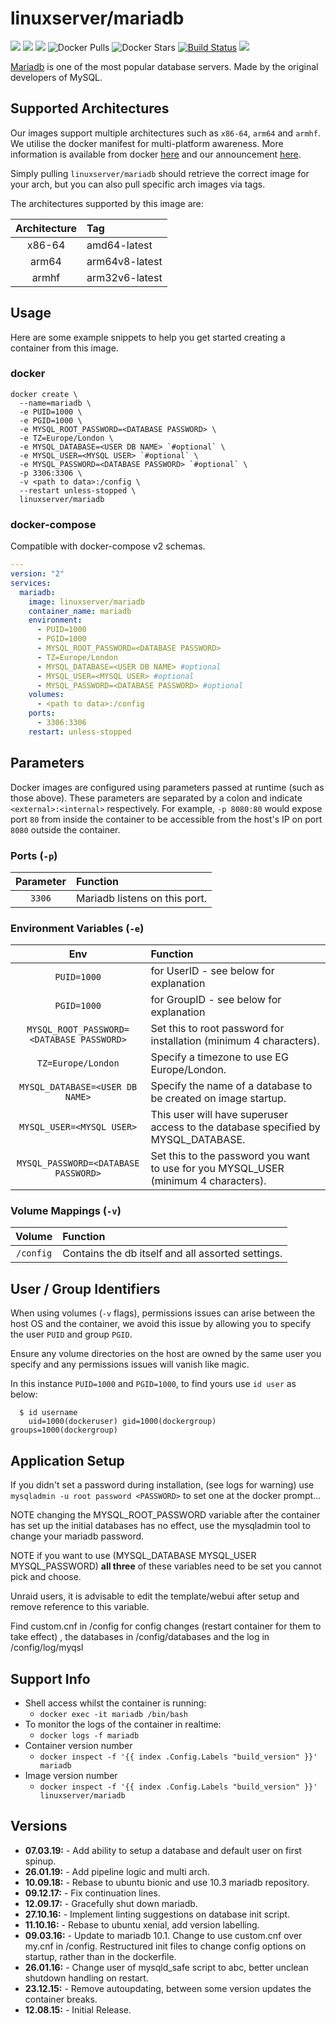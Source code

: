 # linuxserver/mariadb

[![](https://img.shields.io/discord/354974912613449730.svg?logo=discord&label=LSIO%20Discord&style=flat-square)](https://discord.gg/YWrKVTn) [![](https://images.microbadger.com/badges/version/linuxserver/mariadb.svg)](https://microbadger.com/images/linuxserver/mariadb) [![](https://images.microbadger.com/badges/image/linuxserver/mariadb.svg)](https://microbadger.com/images/linuxserver/mariadb) ![Docker Pulls](https://img.shields.io/docker/pulls/linuxserver/mariadb.svg) ![Docker Stars](https://img.shields.io/docker/stars/linuxserver/mariadb.svg) [![Build Status](https://ci.linuxserver.io/buildStatus/icon?job=Docker-Pipeline-Builders/docker-mariadb/master)](https://ci.linuxserver.io/job/Docker-Pipeline-Builders/job/docker-mariadb/job/master/) [![](https://lsio-ci.ams3.digitaloceanspaces.com/linuxserver/mariadb/latest/badge.svg)](https://lsio-ci.ams3.digitaloceanspaces.com/linuxserver/mariadb/latest/index.html)

[Mariadb](https://mariadb.org/) is one of the most popular database servers. Made by the original developers of MySQL.

## Supported Architectures

Our images support multiple architectures such as `x86-64`, `arm64` and `armhf`. We utilise the docker manifest for multi-platform awareness. More information is available from docker [here](https://github.com/docker/distribution/blob/master/docs/spec/manifest-v2-2.md#manifest-list) and our announcement [here](https://blog.linuxserver.io/2019/02/21/the-lsio-pipeline-project/).

Simply pulling `linuxserver/mariadb` should retrieve the correct image for your arch, but you can also pull specific arch images via tags.

The architectures supported by this image are:

| Architecture | Tag |
| :---: | :--- |
| x86-64 | amd64-latest |
| arm64 | arm64v8-latest |
| armhf | arm32v6-latest |

## Usage

Here are some example snippets to help you get started creating a container from this image.

### docker

```text
docker create \
  --name=mariadb \
  -e PUID=1000 \
  -e PGID=1000 \
  -e MYSQL_ROOT_PASSWORD=<DATABASE PASSWORD> \
  -e TZ=Europe/London \
  -e MYSQL_DATABASE=<USER DB NAME> `#optional` \
  -e MYSQL_USER=<MYSQL USER> `#optional` \
  -e MYSQL_PASSWORD=<DATABASE PASSWORD> `#optional` \
  -p 3306:3306 \
  -v <path to data>:/config \
  --restart unless-stopped \
  linuxserver/mariadb
```

### docker-compose

Compatible with docker-compose v2 schemas.

```yaml
---
version: "2"
services:
  mariadb:
    image: linuxserver/mariadb
    container_name: mariadb
    environment:
      - PUID=1000
      - PGID=1000
      - MYSQL_ROOT_PASSWORD=<DATABASE PASSWORD>
      - TZ=Europe/London
      - MYSQL_DATABASE=<USER DB NAME> #optional
      - MYSQL_USER=<MYSQL USER> #optional
      - MYSQL_PASSWORD=<DATABASE PASSWORD> #optional
    volumes:
      - <path to data>:/config
    ports:
      - 3306:3306
    restart: unless-stopped
```

## Parameters

Docker images are configured using parameters passed at runtime \(such as those above\). These parameters are separated by a colon and indicate `<external>:<internal>` respectively. For example, `-p 8080:80` would expose port `80` from inside the container to be accessible from the host's IP on port `8080` outside the container.

### Ports \(`-p`\)

| Parameter | Function |
| :---: | :--- |
| `3306` | Mariadb listens on this port. |

### Environment Variables \(`-e`\)

| Env | Function |
| :---: | :--- |
| `PUID=1000` | for UserID - see below for explanation |
| `PGID=1000` | for GroupID - see below for explanation |
| `MYSQL_ROOT_PASSWORD=<DATABASE PASSWORD>` | Set this to root password for installation \(minimum 4 characters\). |
| `TZ=Europe/London` | Specify a timezone to use EG Europe/London. |
| `MYSQL_DATABASE=<USER DB NAME>` | Specify the name of a database to be created on image startup. |
| `MYSQL_USER=<MYSQL USER>` | This user will have superuser access to the database specified by MYSQL\_DATABASE. |
| `MYSQL_PASSWORD=<DATABASE PASSWORD>` | Set this to the password you want to use for you MYSQL\_USER \(minimum 4 characters\). |

### Volume Mappings \(`-v`\)

| Volume | Function |
| :---: | :--- |
| `/config` | Contains the db itself and all assorted settings. |

## User / Group Identifiers

When using volumes \(`-v` flags\), permissions issues can arise between the host OS and the container, we avoid this issue by allowing you to specify the user `PUID` and group `PGID`.

Ensure any volume directories on the host are owned by the same user you specify and any permissions issues will vanish like magic.

In this instance `PUID=1000` and `PGID=1000`, to find yours use `id user` as below:

```text
  $ id username
    uid=1000(dockeruser) gid=1000(dockergroup) groups=1000(dockergroup)
```

## Application Setup

If you didn't set a password during installation, \(see logs for warning\) use `mysqladmin -u root password <PASSWORD>` to set one at the docker prompt...

NOTE changing the MYSQL\_ROOT\_PASSWORD variable after the container has set up the initial databases has no effect, use the mysqladmin tool to change your mariadb password.

NOTE if you want to use \(MYSQL\_DATABASE MYSQL\_USER MYSQL\_PASSWORD\) **all three** of these variables need to be set you cannot pick and choose.

Unraid users, it is advisable to edit the template/webui after setup and remove reference to this variable.

Find custom.cnf in /config for config changes \(restart container for them to take effect\) , the databases in /config/databases and the log in /config/log/myqsl

## Support Info

* Shell access whilst the container is running: 
  * `docker exec -it mariadb /bin/bash`
* To monitor the logs of the container in realtime: 
  * `docker logs -f mariadb`
* Container version number 
  * `docker inspect -f '{{ index .Config.Labels "build_version" }}' mariadb`
* Image version number
  * `docker inspect -f '{{ index .Config.Labels "build_version" }}' linuxserver/mariadb`

## Versions

* **07.03.19:** - Add ability to setup a database and default user on first spinup.
* **26.01.19:** - Add pipeline logic and multi arch.
* **10.09.18:** - Rebase to ubuntu bionic and use 10.3 mariadb repository.
* **09.12.17:** - Fix continuation lines.
* **12.09.17:** - Gracefully shut down mariadb.
* **27.10.16:** - Implement linting suggestions on database init script.
* **11.10.16:** - Rebase to ubuntu xenial, add version labelling.
* **09.03.16:** - Update to mariadb 10.1. Change to use custom.cnf over my.cnf in /config. Restructured init files to change config options on startup, rather than in the dockerfile.
* **26.01.16:** - Change user of mysqld\_safe script to abc, better unclean shutdown handling on restart.
* **23.12.15:** - Remove autoupdating, between some version updates the container breaks.
* **12.08.15:** - Initial Release.

